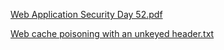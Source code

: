 [Web Application Security Day 52.pdf](https://github.com/fengsujie/Web-Application-Security-Day-52/files/9791361/Web.Application.Security.Day.52.pdf)




[Web cache poisoning with an unkeyed header.txt](https://github.com/fengsujie/Web-Application-Security-Day-52/files/9791362/Web.cache.poisoning.with.an.unkeyed.header.txt)
